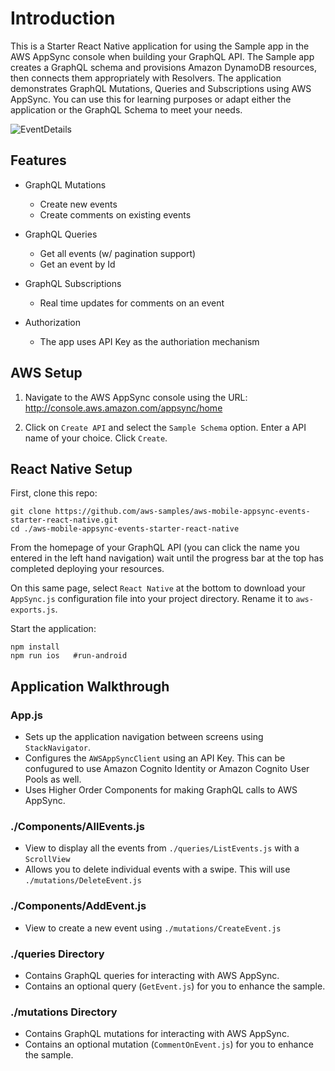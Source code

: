 # Introduction

This is a Starter React Native application for using the Sample app in the AWS AppSync console when building your GraphQL API. The Sample app creates a GraphQL schema and provisions Amazon DynamoDB resources, then connects them appropriately with Resolvers. The application demonstrates GraphQL Mutations, Queries and Subscriptions using AWS AppSync. You can use this for learning purposes or adapt either the application or the GraphQL Schema to meet your needs.

![EventDetails](media/DeleteEvents.png)

## Features

- GraphQL Mutations
  - Create new events
  - Create comments on existing events

- GraphQL Queries
  - Get all events (w/ pagination support)
  - Get an event by Id

- GraphQL Subscriptions
  - Real time updates for comments on an event

- Authorization
  - The app uses API Key as the authoriation mechanism

## AWS Setup

1. Navigate to the AWS AppSync console using the URL: http://console.aws.amazon.com/appsync/home

2. Click on `Create API` and select the `Sample Schema` option. Enter a API name of your choice. Click `Create`.


## React Native Setup

First, clone this repo:

```
git clone https://github.com/aws-samples/aws-mobile-appsync-events-starter-react-native.git
cd ./aws-mobile-appsync-events-starter-react-native
```

From the homepage of your GraphQL API (you can click the name you entered in the left hand navigation) wait until the progress bar at the top has completed deploying your resources. 

On this same page, select `React Native` at the bottom to download your `AppSync.js` configuration file into your project directory. Rename it to `aws-exports.js`.

Start the application:

```
npm install 
npm run ios   #run-android
```

## Application Walkthrough

### App.js

- Sets up the application navigation between screens using `StackNavigator`.
- Configures the `AWSAppSyncClient` using an API Key. This can be confugured to use Amazon Cognito Identity or Amazon Cognito User Pools as well.
- Uses Higher Order Components for making GraphQL calls to AWS AppSync.

### ./Components/AllEvents.js

- View to display all the events from `./queries/ListEvents.js` with a `ScrollView`
- Allows you to delete individual events with a swipe. This will use `./mutations/DeleteEvent.js`

### ./Components/AddEvent.js

- View to create a new event using `./mutations/CreateEvent.js`

### ./queries Directory

- Contains GraphQL queries for interacting with AWS AppSync.
- Contains an optional query (`GetEvent.js`) for you to enhance the sample.

### ./mutations Directory

- Contains GraphQL mutations for interacting with AWS AppSync.
- Contains an optional mutation (`CommentOnEvent.js`) for you to enhance the sample.
